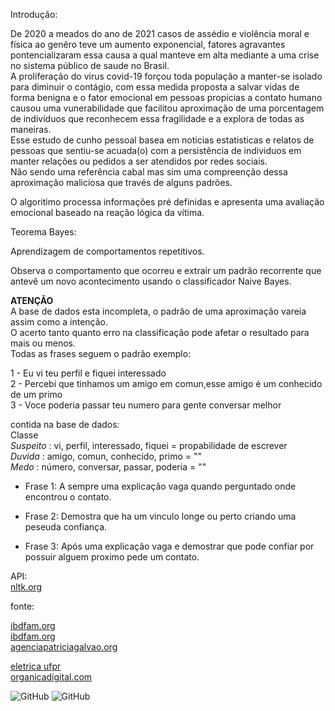 

Introdução:

De 2020 a meados do ano de 2021 casos de assédio e violência moral e física ao genêro teve um aumento exponencial, fatores agravantes
pontencializaram essa causa a qual manteve em alta mediante a uma crise no sistema público de saude no Brasil.                         
A proliferação do virus covid-19 forçou toda população a manter-se isolado para diminuir o contágio, com essa medida
proposta a salvar vidas de forma benigna  e o fator emocional em pessoas propicias a contato humano causou uma vunerabilidade
que facilitou  aproximação de uma porcentagem de indivíduos que reconhecem essa fragilidade e a explora de todas as maneiras.     
Esse estudo de cunho pessoal basea em noticias estatisticas e relatos de pessoas que sentiu-se acuada(o) com a persistência
de individuos em manter relações ou pedidos a ser atendidos por redes sociais.    
Não sendo uma referência cabal mas sim uma compreenção dessa aproximação maliciosa que través de alguns padrões.

O algoritimo processa informações pré definidas e apresenta uma avaliação emocional baseado na reação lógica da vítima.

Teorema  Bayes:

Aprendizagem de comportamentos repetitivos.

Observa o comportamento que ocorreu e extrair um padrão recorrente que antevê um novo acontecimento usando o classificador Naive Bayes.

**ATENÇÃO**  
A base de dados esta incompleta, o padrão de uma aproximação vareia assim como a intenção.  
O acerto tanto quanto erro na classificação pode afetar o resultado para mais ou menos.  
Todas as frases seguem o padrão exemplo:

1 - Eu vi teu perfil e fiquei interessado   
2 - Percebi que tinhamos um amigo em comun,esse amigo é um conhecido de um primo  
3 - Voce poderia passar teu numero para gente conversar melhor

contida na base de dados:  
Classe   
_Suspeito_ : vi, perfil, interessado, fiquei = propabilidade de escrever  
_Duvida_   : amigo, comun, conhecido, primo  = ""  
_Medo_     : número, conversar, passar, poderia = ""

- Frase 1:
A sempre uma explicação vaga quando perguntado onde encontrou o contato.

- Frase 2:
Demostra que ha um vinculo longe ou perto criando uma peseuda confiança.

- Frase 3:
Após uma explicação vaga e demostrar que  pode confiar por possuir alguem proximo pede um contato.


API:  
[nltk.org](https://www.nltk.org/)




fonte:

[ibdfam.org](https://ibdfam.org.br/index.php/noticias/7853/Brasil+teve+648+casos+de+feminic%C3%ADdio+no+primeiro+semestre+de+2020#:~:text=Brasil%20teve%20648%20casos%20de%20feminic%C3%ADdio%20no%20primeiro%20semestre%20de%202020,-19%2F10%2F2020&text=Ao%20menos%20648%20mulheres%20foram,a%20junho%2C%20no%20ano%20passado)  
[ibdfam.org](https://ibdfam.org.br/index.php/noticias/7853/Brasil+teve+648+casos+de+feminic%C3%ADdio+no+primeiro+semestre+de+2020#:~:text=Brasil%20teve%20648%20casos%20de%20feminic%C3%ADdio%20no%20primeiro%20semestre%20de%202020,-19%2F10%2F2020&text=Ao%20menos%20648%20mulheres%20foram,a%20junho%2C%20no%20ano%20passado)  
[agenciapatriciagalvao.org](https://dossies.agenciapatriciagalvao.org.br/dados-e-fontes/fontes/)  


  
[eletrica ufpr](http://www.eletrica.ufpr.br/ufpr2/professor/36/TE808/5-NaiveBayes-AM.pdf)   
[organicadigital.com](https://www.organicadigital.com/blog/algoritmo-de-classificacao-naive-bayes/)

  


 

![GitHub](https://img.shields.io/badge/python-v3.9.5-blue) ![GitHub](https://img.shields.io/badge/licence-MIT-GREE) 

